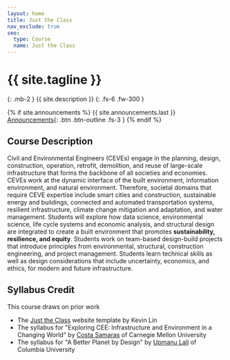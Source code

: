 ```yaml
---
layout: home
title: Just the Class
nav_exclude: true
seo:
  type: Course
  name: Just the Class
---
```


# {{ site.tagline }}
{: .mb-2 }
{{ site.description }}
{: .fs-6 .fw-300 }

{% if site.announcements %}
{{ site.announcements.last }}
[Announcements](announcements.md){: .btn .btn-outline .fs-3 }
{% endif %}

## Course Description

Civil and Environmental Engineers (CEVEs) engage in the planning, design, construction, operation, retrofit, demolition, and reuse of large-scale infrastructure that forms the backbone of all societies and economies.
CEVEs work at the dynamic interface of the built environment, information environment, and natural environment.
Therefore, societal domains that require CEVE expertise include smart cities and construction, sustainable energy and buildings, connected and automated transportation systems, resilient infrastructure, climate change mitigation and adaptation, and water management.
Students will explore how data science, environmental science, life cycle systems and economic analysis, and structural design are integrated to create a built environment that promotes **sustainability, resilience, and equity**.
Students work on team-based design-build projects that introduce principles from environmental, structural, construction engineering, and project management.
Students learn technical skills as well as design considerations that include uncertainty, economics, and ethics, for modern and future infrastructure.

## Syllabus Credit

This course draws on prior work

- The [Just the Class](https://github.com/kevinlin1/just-the-class/) website template by Kevin Lin
- The syllabus for "Exploring CEE: Infrastructure and Environment in a Changing World" by [Costa Samaras](costasamaras.com/) of Carnegie Mellon University
- The syllabus for "A Better Planet by Design" by [Upmanu Lall](http://www.columbia.edu/~ula2/) of Columbia University

